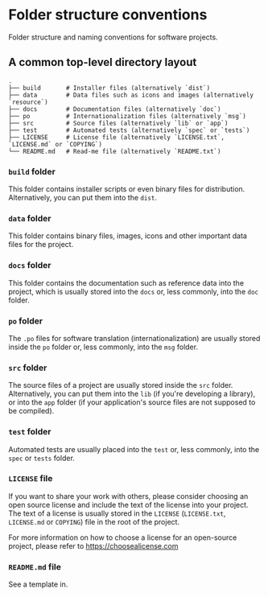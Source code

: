 # Folder structure conventions

Folder structure and naming conventions for software projects.

## A common top-level directory layout

    .
    ├── build       # Installer files (alternatively `dist`)
    ├── data        # Data files such as icons and images (alternatively `resource`)
    ├── docs        # Documentation files (alternatively `doc`)
    ├── po          # Internationalization files (alternatively `msg`)
    ├── src         # Source files (alternatively `lib` or `app`)
    ├── test        # Automated tests (alternatively `spec` or `tests`)
    ├── LICENSE     # License file (alternatively `LICENSE.txt`, `LICENSE.md` or `COPYING`)
    └── README.md   # Read-me file (alternatively `README.txt`)

### `build` folder

This folder contains installer scripts or even binary files for distribution.
Alternatively, you can put them into the `dist`.

### `data` folder

This folder contains binary files, images, icons and other important data files for the project.

### `docs` folder

This folder contains the documentation such as reference data into the project, which is usually stored into the `docs` or, less commonly, into the `doc` folder.

### `po` folder

The `.po` files for software translation (internationalization) are usually stored inside the `po` folder or, less commonly, into the `msg` folder.

### `src` folder

The source files of a project are usually stored inside the `src` folder.
Alternatively, you can put them into the `lib` (if you're developing a library), or into the `app` folder (if your application's source files are not supposed to be compiled).

### `test` folder

Automated tests are usually placed into the `test` or, less commonly, into the `spec` or `tests` folder.

### `LICENSE` file

If you want to share your work with others, please consider choosing an open
source license and include the text of the license into your project.
The text of a license is usually stored in the `LICENSE` (`LICENSE.txt`, `LICENSE.md` or `COPYING`) file in the root of the project.

For more information on how to choose a license for an open-source project, please refer to <https://choosealicense.com>

### `README.md` file

See a template in.

